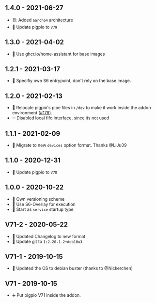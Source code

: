 ## 1.4.0 - 2021-06-27

* 🏗️ Added `aarch64` architecture
* 🔼 Update pigpio to `V79`


## 1.3.0 - 2021-04-02

* 🔨 Use ghcr.io/home-assistant for base images


## 1.2.1 - 2021-03-17

* 🐛 Specifiy own S6 entrypoint, don't rely on the base image.


## 1.2.0 - 2021-02-13

* 🐛 Relocate pigpio's pipe files in `/dev` to make it work inside the addon environment ([#178](https://github.com/Poeschl/Hassio-Addons/issues/178)).
* ➖ Disabled local fifo interface, since its not used


## 1.1.1 - 2021-02-09

* 🔨 Migrate to new `devices` option format. Thanks @LiJu09


## 1.1.0 - 2020-12-31

* 🔼 Update pigpio to `V78`


## 1.0.0 - 2020-10-22

* 🔨 Own versioning scheme
* 🔨 Use S6-Overlay for execution
* 🔨 Start as `service` startup type


## V71-2 - 2020-05-22

* 🔨 Updated Changelog to new format
* 🔼 Update git to `1:2.20.1-2+deb10u3`


## V71-1 - 2019-10-15

* 🔼 Updated the OS to debian buster (thanks to @Nickerchen)


## V71 - 2019-10-15

* ➕ Put pigpio V71 inside the addon.
